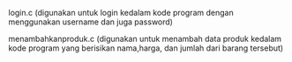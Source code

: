 login.c
(digunakan untuk login kedalam kode program dengan menggunakan username dan juga password)

menambahkanproduk.c
(digunakan untuk menambah data produk kedalam kode program yang berisikan nama,harga, dan jumlah dari barang tersebut)
